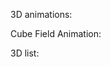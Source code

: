 

3D animations:


Cube Field Animation:
<script src="processing.min.js"></script>
<canvas data-processing-sources="cubeField2/cubeField2.pde"></canvas>

3D list:
<script src="processing.min.js"></script>
<canvas data-processing-sources="draw3DList2.pde"></canvas>
